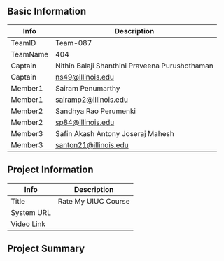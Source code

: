 ## Basic Information

|   Info      |                   Description                    |
| ----------- | ------------------------------------------------ |
| TeamID      |                     Team-087                     |
| TeamName    |                       404                        |
| Captain     |  Nithin Balaji Shanthini Praveena Purushothaman  |
| Captain     |               ns49@illinois.edu                  |
| Member1     |                Sairam Penumarthy                 |
| Member1     |               sairamp2@illinois.edu              |
| Member2     |               Sandhya Rao Perumenki              |
| Member2     |                sp84@illinois.edu                 |
| Member3     |         Safin Akash Antony Joseraj Mahesh        |
| Member3     |              santon21@illinois.edu               |

## Project Information

|   Info      |        Description     |
| ----------- | ---------------------- |
|  Title      |   Rate My UIUC Course  |
| System URL  |                        |
| Video Link  |                        |

## Project Summary
